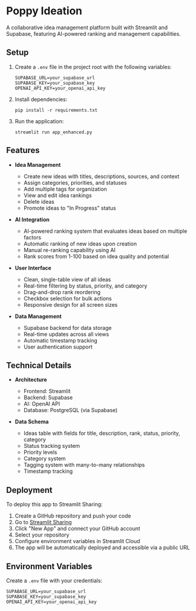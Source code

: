# Poppy Ideation

A collaborative idea management platform built with Streamlit and Supabase, featuring AI-powered ranking and management capabilities.

## Setup

1. Create a `.env` file in the project root with the following variables:
   ```
   SUPABASE_URL=your_supabase_url
   SUPABASE_KEY=your_supabase_key
   OPENAI_API_KEY=your_openai_api_key
   ```

2. Install dependencies:
   ```
   pip install -r requirements.txt
   ```

3. Run the application:
   ```
   streamlit run app_enhanced.py
   ```

## Features

- **Idea Management**
  - Create new ideas with titles, descriptions, sources, and context
  - Assign categories, priorities, and statuses
  - Add multiple tags for organization
  - View and edit idea rankings
  - Delete ideas
  - Promote ideas to "In Progress" status

- **AI Integration**
  - AI-powered ranking system that evaluates ideas based on multiple factors
  - Automatic ranking of new ideas upon creation
  - Manual re-ranking capability using AI
  - Rank scores from 1-100 based on idea quality and potential

- **User Interface**
  - Clean, single-table view of all ideas
  - Real-time filtering by status, priority, and category
  - Drag-and-drop rank reordering
  - Checkbox selection for bulk actions
  - Responsive design for all screen sizes

- **Data Management**
  - Supabase backend for data storage
  - Real-time updates across all views
  - Automatic timestamp tracking
  - User authentication support

## Technical Details

- **Architecture**
  - Frontend: Streamlit
  - Backend: Supabase
  - AI: OpenAI API
  - Database: PostgreSQL (via Supabase)

- **Data Schema**
  - Ideas table with fields for title, description, rank, status, priority, category
  - Status tracking system
  - Priority levels
  - Category system
  - Tagging system with many-to-many relationships
  - Timestamp tracking

## Deployment

To deploy this app to Streamlit Sharing:

1. Create a GitHub repository and push your code
2. Go to [Streamlit Sharing](https://share.streamlit.io/)
3. Click "New App" and connect your GitHub account
4. Select your repository
5. Configure environment variables in Streamlit Cloud
6. The app will be automatically deployed and accessible via a public URL

## Environment Variables

Create a `.env` file with your credentials:

```
SUPABASE_URL=your_supabase_url
SUPABASE_KEY=your_supabase_key
OPENAI_API_KEY=your_openai_api_key
```
